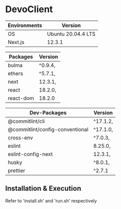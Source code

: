# DevoClient

| Environments | Version            |
| ------------ | ------------------ |
| OS           | Ubuntu 20.04.4 LTS |
| Next.js      | 12.3.1             |

| Packages  | Version |
| --------- | ------- |
| bulma     | ^0.9.4, |
| ethers    | ^5.7.1, |
| next      | 12.3.1, |
| react     | 18.2.0, |
| react-dom | 18.2.0  |

| Dev-Packages                    | Version  |
| ------------------------------- | -------- |
| @commitlint/cli                 | ^17.1.2, |
| @commitlint/config-conventional | ^17.1.0, |
| cross-env                       | ^7.0.3,  |
| eslint                          | 8.25.0,  |
| eslint-config-next              | 12.3.1,  |
| husky                           | ^8.0.1,  |
| prettier                        | ^2.7.1   |

## Installation & Execution

Refer to 'install.sh' and 'run.sh' respectively

##
